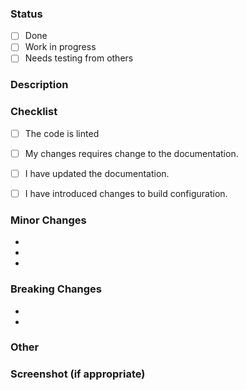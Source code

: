 ### Status

- [ ] Done
- [ ] Work in progress
- [ ] Needs testing from others

### Description


### Checklist

- [ ] The code is linted
- [ ] My changes requires change to the documentation.
- [ ] I have updated the documentation.
- [ ] I have introduced changes to build configuration.


### Minor Changes

-
-
-

### Breaking Changes

-
-

### Other

### Screenshot (if appropriate)

